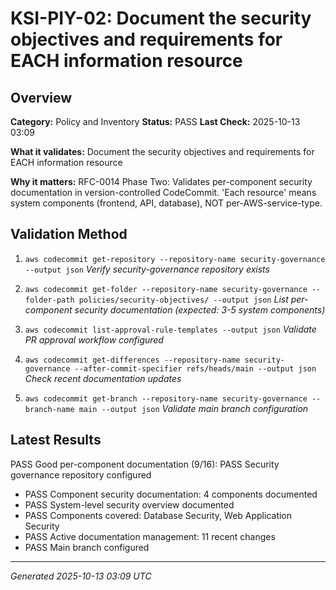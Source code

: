 # KSI-PIY-02: Document the security objectives and requirements for EACH information resource

## Overview

**Category:** Policy and Inventory
**Status:** PASS
**Last Check:** 2025-10-13 03:09

**What it validates:** Document the security objectives and requirements for EACH information resource

**Why it matters:** RFC-0014 Phase Two: Validates per-component security documentation in version-controlled CodeCommit. 'Each resource' means system components (frontend, API, database), NOT per-AWS-service-type.

## Validation Method

1. `aws codecommit get-repository --repository-name security-governance --output json`
   *Verify security-governance repository exists*

2. `aws codecommit get-folder --repository-name security-governance --folder-path policies/security-objectives/ --output json`
   *List per-component security documentation (expected: 3-5 system components)*

3. `aws codecommit list-approval-rule-templates --output json`
   *Validate PR approval workflow configured*

4. `aws codecommit get-differences --repository-name security-governance --after-commit-specifier refs/heads/main --output json`
   *Check recent documentation updates*

5. `aws codecommit get-branch --repository-name security-governance --branch-name main --output json`
   *Validate main branch configuration*

## Latest Results

PASS Good per-component documentation (9/16): PASS Security governance repository configured
- PASS Component security documentation: 4 components documented
- PASS System-level security overview documented
- PASS Components covered: Database Security, Web Application Security
- PASS Active documentation management: 11 recent changes
- PASS Main branch configured

---
*Generated 2025-10-13 03:09 UTC*
